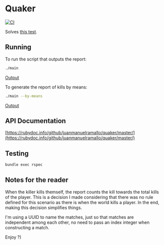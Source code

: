 # Quaker

[![CI](https://github.com/juanmanuelramallo/quaker/actions/workflows/ci.yml/badge.svg)](https://github.com/juanmanuelramallo/quaker/actions/workflows/ci.yml)

Solves [this test](./TEST.md).

## Running

To run the script that outputs the report:

```bash
./main
```

[Output](./OUTPUT.json)

To generate the report of kills by means:

```bash
./main --by-means
```

[Output](./OUTPUT_BY_MEANS.json)

## API Documentation

[https://rubydoc.info/github/juanmanuelramallo/quaker/master/](https://rubydoc.info/github/juanmanuelramallo/quaker/master/)

## Testing

```bash
bundle exec rspec
```

## Notes for the reader

When the killer kills themself, the report counts the kill towards the total kills of the player. This is a decision I made considering that there was no rule defined for this scenario as there is when the world kills a player. In the end, making this decision simplifies things.

I'm using a UUID to name the matches, just so that matches are independent among each other, no need to pass an index integer when constructing a match.

Enjoy ?)
